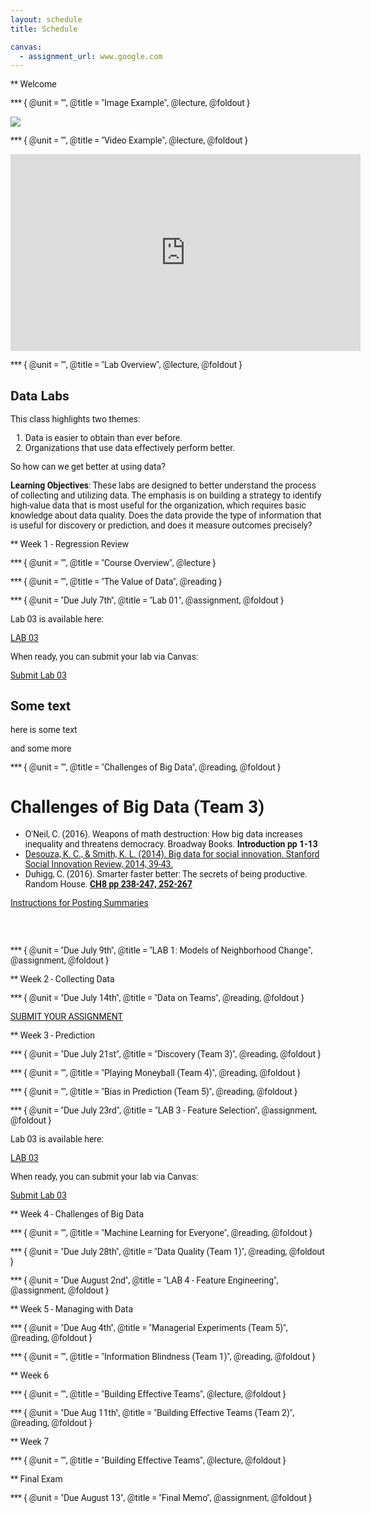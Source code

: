 ```yaml
---
layout: schedule
title: Schedule

canvas: 
  - assignment_url: www.google.com 
---
```

 
<!--- 
New sections start with 2 stars:  ** Section Title
New units start with 3 stars:     *** {Unit Metadata}
-----------------------------start example
** Section-I
*** { @unit = "15th Nov", @title = "Course Overview", @reading, @lecture, @assignment, @foldout }
-----------------------------end example
Unit Metadata is comprised of:
@unit - date or number
@title - unit name
@reading - turn on reading icon
@assignment - turn on lecture icon
@lecture - turn on lecture icon
@foldout - activate unit content (allow foldout)
-->

<style> 
body {
   font-family: "Roboto", sans-serif;
}
 
p.italic {
  font-style: italic;
  color: black !important;
}
td {
  text-align: left;
}
td.i {
  text-align: center;
}
</style>



** Welcome

*** { @unit = "", @title = "Image Example", @lecture, @foldout }

![](https://raw.githubusercontent.com/DS4PS/paf-586-summer-2019/master/assets/img/course-cadence.png)


*** { @unit = "", @title = "Video Example", @lecture, @foldout }


<iframe width="560" height="315" src="https://www.youtube.com/embed/cDbD_JSCrNo" frameborder="0" allow="accelerometer; autoplay; encrypted-media; gyroscope; picture-in-picture" allowfullscreen></iframe>


*** { @unit = "", @title = "Lab Overview", @lecture, @foldout }

## Data Labs

This class highlights two themes:

1. Data is easier to obtain than ever before.
2. Organizations that use data effectively perform better.

So how can we get better at using data? 

**Learning Objectives**: These labs are designed to better understand the process of collecting and utilizing data. The emphasis is on building a strategy to identify high-value data that is most useful for the organization, which requires basic knowledge about data quality. Does the data provide the type of information that is useful for discovery or prediction, and does it measure outcomes precisely?







** Week 1 - Regression Review


*** { @unit = "", @title = "Course Overview", @lecture }


*** { @unit = "", @title = "The Value of Data", @reading  }


*** { @unit = "Due July 7th", @title = "Lab 01", @assignment, @foldout  }


Lab 03 is available here:

<a class="uk-button uk-button-primary" href="https://ds4ps.org/paf-586-summer-2019/lab-03-feature-selection/">LAB 03</a>

When ready, you can submit your lab via Canvas:

<a class="uk-button uk-button-secondary" href="{{page.canvas.assignment_url}}">Submit Lab 03</a>



## Some text

here is some text

and some more




*** { @unit = "", @title = "Challenges of Big Data", @reading, @foldout }

# Challenges of Big Data (Team 3)

* O'Neil, C. (2016). Weapons of math destruction: How big data increases inequality and threatens democracy. Broadway Books. **Introduction pp 1-13**  
* [Desouza, K. C., & Smith, K. L. (2014). Big data for social innovation. Stanford Social Innovation Review, 2014, 39-43.](https://ssir.org/articles/entry/big_data_for_social_innovation#)  
* Duhigg, C. (2016). Smarter faster better: The secrets of being productive. Random House. [**CH8 pp 238-247, 252-267**](https://github.com/DS4PS/paf-586-summer-2019/raw/master/Reading/duhigg-smarter-faster-better-CH8-info-blindness.pdf)  

[Instructions for Posting Summaries](http://ds4ps.org/ddm-textbook-summer-2019/instructions/)

<br>
<br>



*** { @unit = "Due July 9th", @title = "LAB 1: Models of Neighborhood Change", @assignment, @foldout }








** Week 2 - Collecting Data


*** { @unit = "Due July 14th", @title = "Data on Teams", @reading, @foldout }


<a class="uk-button uk-button-default" href="{{page.canvas.assignment_url}}"> SUBMIT YOUR ASSIGNMENT </a>







** Week 3 - Prediction  

*** { @unit = "Due July 21st", @title = "Discovery (Team 3)", @reading, @foldout }




*** { @unit = "", @title = "Playing Moneyball (Team 4)", @reading, @foldout }


*** { @unit = "", @title = "Bias in Prediction (Team 5)", @reading, @foldout }



*** { @unit = "Due July 23rd", @title = "LAB 3 - Feature Selection", @assignment, @foldout }


Lab 03 is available here:

<a class="uk-button uk-button-default" href="https://ds4ps.org/paf-586-summer-2019/lab-03-feature-selection/">LAB 03</a>

When ready, you can submit your lab via Canvas:

<a class="uk-button uk-button-default" href="https://canvas.asu.edu/courses/26991/assignments/588320">Submit Lab 03</a>






** Week 4 - Challenges of Big Data


*** { @unit = "", @title = "Machine Learning for Everyone", @reading, @foldout }




*** { @unit = "Due July 28th", @title = "Data Quality (Team 1)", @reading, @foldout }





*** { @unit = "Due August 2nd", @title = "LAB 4 - Feature Engineering", @assignment, @foldout }






** Week 5 - Managing with Data 


*** { @unit = "Due Aug 4th", @title = "Managerial Experiments (Team 5)", @reading, @foldout }





*** { @unit = "", @title = "Information Blindness (Team 1)", @reading, @foldout }





** Week 6  


*** { @unit = "", @title = "Building Effective Teams", @lecture, @foldout }

*** { @unit = "Due Aug 11th", @title = "Building Effective Teams (Team 2)", @reading, @foldout }




** Week 7  

*** { @unit = "", @title = "Building Effective Teams", @lecture, @foldout }


** Final Exam

*** { @unit = "Due August 13", @title = "Final Memo", @assignment, @foldout }
